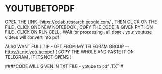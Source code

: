 # YOUTUBETOPDF
OPEN THE LINK -https://colab.research.google.com/ ,
THEN CLICK ON THE FILE ,
CLICK ONE NEW NOTEBOOK ,
COPY THE CODE IN GIVEN PYTHON FILE ,
CLICK ON RUN CELL ,
WAit for proceesing ,
all done . your youtube videos will convert into pdf 

ALSO WANT FULL ZIP - GET FROM MY TELEGRAM GROUP --https://t.me/yotubetopdf ( COPY THE WHOLE AND PASTE IT ON TELEGRAM , IF ITS NOT OPENS )

####CODE WILL GIVEN IN TXT FILE  - yotube to pdf .TXT # 



